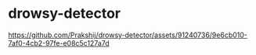 # drowsy-detector

https://github.com/Prakshij/drowsy-detector/assets/91240736/9e6cb010-7af0-4cb2-97fe-e08c5c127a7d

